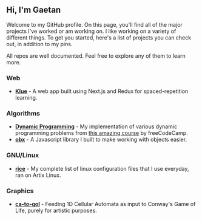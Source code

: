## Hi, I'm Gaetan

Welcome to my GitHub profile. On this page, you'll find all of the major projects I've worked or am working on. I like working on a variety of different things. To get you started, here's a list of projects you can check out, in addition to my pins.

All repos are well documented. Feel free to explore any of them to learn more.

### Web
- [**Klue**](https://github.com/llGaetanll/Klue) - A web app built using Next.js and Redux for spaced-repetition learning.

### Algorithms
- [**Dynamic Programming**](https://github.com/llGaetanll/DynamicProgramming) - My implementation of various dynamic programming problems from [this amazing course](https://www.youtube.com/watch?v=oBt53YbR9Kk) by freeCodeCamp.
- [**obx**](https://github.com/llGaetanll/obx) - A Javascript library I built to make working with objects easier.

### GNU/Linux
- [**rice**](https://github.com/llGaetanll/rice) - My complete list of linux configuration files that I use everyday, ran on Artix Linux.

### Graphics
- [**ca-to-gol**](https://github.com/llGaetanll/ca-to-gol) - Feeding 1D Cellular Automata as input to Conway's Game of Life, purely for artistic purposes.

<!--
**llGaetanll/llGaetanll** is a ✨ _special_ ✨ repository because its `README.md` (this file) appears on your GitHub profile.

Here are some ideas to get you started:

- 🔭 I’m currently working on ...
- 🌱 I’m currently learning ...
- 👯 I’m looking to collaborate on ...
- 🤔 I’m looking for help with ...
- 💬 Ask me about ...
- 📫 How to reach me: ...
- 😄 Pronouns: ...
- ⚡ Fun fact: ...
-->

